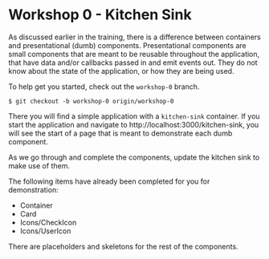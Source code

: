 # Workshop 0 - Kitchen Sink

As discussed earlier in the training, there is a difference between containers and presentational (dumb) components. Presentational components are small components that are meant to be reusable throughout the application, that have data and/or callbacks passed in and emit events out. They do not know about the state of the application, or how they are being used.

To help get you started, check out the `workshop-0` branch.

```shell
$ git checkout -b workshop-0 origin/workshop-0
```

There you will find a simple application with a  `kitchen-sink` container. If you start the application and navigate to http://localhost:3000/kitchen-sink, you will see the start of a page that is meant to demonstrate each dumb component.

As we go through and complete the components, update the kitchen sink to make use of them.

The following items have already been completed for you for demonstration:

- Container
- Card
- Icons/CheckIcon
- Icons/UserIcon

There are placeholders and skeletons for the rest of the components.
